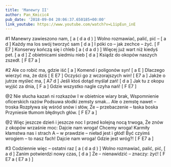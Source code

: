 ```yaml
---
title: 'Manewry II'
author: Pan_Kmicic4
pub_date: '2018-09-04 20:06:37.650185+00:00'
link_youtube: https://www.youtube.com/watch?v=L1ipEun_inE
---
```


#1
Manewry zawieszono nam, [ a ( d a d ) ]
Wolno rozmawiać, palić, pić – [ a d ]
Każdy ma los swój tworzyć sam [ d a ]
I póki co – jak zechce – żyć. [ F E7 ]
Konserwy kończą się i chleb [ a ( d a d ) ]
Więcej już wart niż kiedyś pet. [ a d ]
Z obietnicami siedmiu nieb [ d a ]
Ksiądz do okopów naszych zszedł. [ F E7 a ]
 
#2
Ale co robić ma, gdzie iść [ a ]
Komend i poligonów syn! [ a E ]
Dlaczego wierzyć ma, że dziś [ E E7 ]
Oczyści go z wczorajszych win! [ E7 a ]
Jakże o jutrze myśleć ma, [ A7 d ]
Jeśli ktoś dotąd myślał zań! [ d a ]
Jak tu z okopu wyjść za dnia, [ F a ]
Gdzie wszystko nagle czyha nań! [ F E7 ]

@2
Nie słucha kazań ni rozkazów
I w obietnice wiary brak,
Wspomnienie oficerskich razów
Podsuwa słodki zemsty smak…
Ale o zemstę nawet – troska
Rozpływa się wśród snów i słów,
Że – przebaczenie – łaska boska
Przyniesie tłumom błędnych głów. [ F E7 a ]

@2
Więc jeszcze dzień i jeszcze noc
I przed kolejną nocą trwoga,
Że znów z okopów wrzaśnie moc:
Dajcie nam wroga! Chcemy wroga!
Karmiły kłamstwa nas i strach
A – w prawdzie – nieład jest i głód!
Być czyimś wrogiem – to nasz fach!
Dajcie nam wroga! Gdzie jest wróg?! [ F E7 a ]

#3
Codziennie więc – ostatni raz [ a ( d a d ) ]
Wolno rozmawiać, palić, pić, [ a d ]
Zanim potwierdzi nowy czas, [ d a ]
Że – nienawidzić – znaczy: żyć! [ F E7 a ( E7 a ) ]